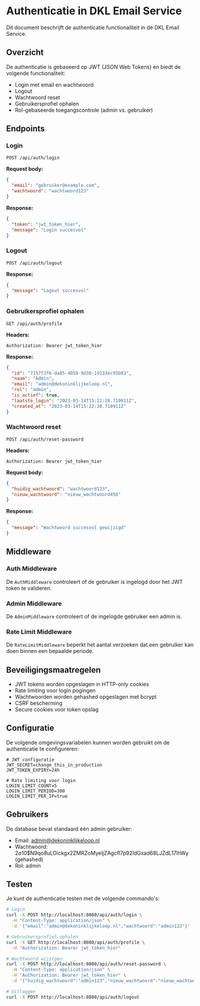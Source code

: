 # Authenticatie in DKL Email Service

Dit document beschrijft de authenticatie functionaliteit in de DKL Email Service.

## Overzicht

De authenticatie is gebaseerd op JWT (JSON Web Tokens) en biedt de volgende functionaliteit:

- Login met email en wachtwoord
- Logout
- Wachtwoord reset
- Gebruikersprofiel ophalen
- Rol-gebaseerde toegangscontrole (admin vs. gebruiker)

## Endpoints

### Login

```
POST /api/auth/login
```

**Request body:**

```json
{
  "email": "gebruiker@example.com",
  "wachtwoord": "wachtwoord123"
}
```

**Response:**

```json
{
  "token": "jwt_token_hier",
  "message": "Login succesvol"
}
```

### Logout

```
POST /api/auth/logout
```

**Response:**

```json
{
  "message": "Logout succesvol"
}
```

### Gebruikersprofiel ophalen

```
GET /api/auth/profile
```

**Headers:**

```
Authorization: Bearer jwt_token_hier
```

**Response:**

```json
{
  "id": "7157f3f6-da85-4058-9d38-19133ec93b03",
  "naam": "Admin",
  "email": "admin@dekoninklijkeloop.nl",
  "rol": "admin",
  "is_actief": true,
  "laatste_login": "2023-03-14T15:22:28.710911Z",
  "created_at": "2023-03-14T15:22:28.710911Z"
}
```

### Wachtwoord reset

```
POST /api/auth/reset-password
```

**Headers:**

```
Authorization: Bearer jwt_token_hier
```

**Request body:**

```json
{
  "huidig_wachtwoord": "wachtwoord123",
  "nieuw_wachtwoord": "nieuw_wachtwoord456"
}
```

**Response:**

```json
{
  "message": "Wachtwoord succesvol gewijzigd"
}
```

## Middleware

### Auth Middleware

De `AuthMiddleware` controleert of de gebruiker is ingelogd door het JWT token te valideren.

### Admin Middleware

De `AdminMiddleware` controleert of de ingelogde gebruiker een admin is.

### Rate Limit Middleware

De `RateLimitMiddleware` beperkt het aantal verzoeken dat een gebruiker kan doen binnen een bepaalde periode.

## Beveiligingsmaatregelen

- JWT tokens worden opgeslagen in HTTP-only cookies
- Rate limiting voor login pogingen
- Wachtwoorden worden gehashed opgeslagen met bcrypt
- CSRF bescherming
- Secure cookies voor token opslag

## Configuratie

De volgende omgevingsvariabelen kunnen worden gebruikt om de authenticatie te configureren:

```
# JWT configuratie
JWT_SECRET=change_this_in_production
JWT_TOKEN_EXPIRY=24h

# Rate limiting voor login
LOGIN_LIMIT_COUNT=5
LOGIN_LIMIT_PERIOD=300
LOGIN_LIMIT_PER_IP=true
```

## Gebruikers

De database bevat standaard één admin gebruiker:

- Email: admin@dekoninklijkeloop.nl
- Wachtwoord: $2a$10$N9qo8uLOickgx2ZMRZoMyeIjZAgcfl7p92ldGxad68LJZdL17lhWy (gehashed)
- Rol: admin

## Testen

Je kunt de authenticatie testen met de volgende commando's:

```bash
# Login
curl -X POST http://localhost:8080/api/auth/login \
  -H "Content-Type: application/json" \
  -d '{"email":"admin@dekoninklijkeloop.nl","wachtwoord":"admin123"}'

# Gebruikersprofiel ophalen
curl -X GET http://localhost:8080/api/auth/profile \
  -H "Authorization: Bearer jwt_token_hier"

# Wachtwoord wijzigen
curl -X POST http://localhost:8080/api/auth/reset-password \
  -H "Content-Type: application/json" \
  -H "Authorization: Bearer jwt_token_hier" \
  -d '{"huidig_wachtwoord":"admin123","nieuw_wachtwoord":"nieuw_wachtwoord"}'

# Uitloggen
curl -X POST http://localhost:8080/api/auth/logout
``` 